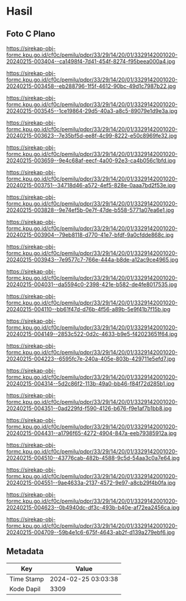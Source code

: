 # Hasil

## Foto C Plano

https://sirekap-obj-formc.kpu.go.id/cf0c/pemilu/pdpr/33/29/14/20/01/3329142001020-20240215-003404--ca1498f4-7d41-454f-8274-f95beea000a4.jpg

https://sirekap-obj-formc.kpu.go.id/cf0c/pemilu/pdpr/33/29/14/20/01/3329142001020-20240215-003458--eb288796-1f5f-4612-90bc-49d1c7987b22.jpg

https://sirekap-obj-formc.kpu.go.id/cf0c/pemilu/pdpr/33/29/14/20/01/3329142001020-20240215-003545--1ce19864-29d5-40a3-a8c5-89079e1d9e3a.jpg

https://sirekap-obj-formc.kpu.go.id/cf0c/pemilu/pdpr/33/29/14/20/01/3329142001020-20240215-003623--7e35bf5d-ee8f-4c99-8222-e50c8969fe32.jpg

https://sirekap-obj-formc.kpu.go.id/cf0c/pemilu/pdpr/33/29/14/20/01/3329142001020-20240215-003659--9e4c68af-eecf-4a00-92e3-ca4b056c1bfd.jpg

https://sirekap-obj-formc.kpu.go.id/cf0c/pemilu/pdpr/33/29/14/20/01/3329142001020-20240215-003751--34718d46-a572-4ef5-828e-0aaa7bd2f53e.jpg

https://sirekap-obj-formc.kpu.go.id/cf0c/pemilu/pdpr/33/29/14/20/01/3329142001020-20240215-003828--9e74ef5b-0e7f-47de-b558-5771a07ea6e1.jpg

https://sirekap-obj-formc.kpu.go.id/cf0c/pemilu/pdpr/33/29/14/20/01/3329142001020-20240215-003904--79eb8118-d770-41e7-bfdf-9a0cfdde868c.jpg

https://sirekap-obj-formc.kpu.go.id/cf0c/pemilu/pdpr/33/29/14/20/01/3329142001020-20240215-003943--7e9577c7-766e-444a-b8de-a12ac9ce4965.jpg

https://sirekap-obj-formc.kpu.go.id/cf0c/pemilu/pdpr/33/29/14/20/01/3329142001020-20240215-004031--da5594c0-2398-421e-b582-de4fe8017535.jpg

https://sirekap-obj-formc.kpu.go.id/cf0c/pemilu/pdpr/33/29/14/20/01/3329142001020-20240215-004110--bb61f47d-d76b-4f56-a89b-5e9f41b7f15b.jpg

https://sirekap-obj-formc.kpu.go.id/cf0c/pemilu/pdpr/33/29/14/20/01/3329142001020-20240215-004149--2853c522-0d2c-4633-b9e5-f42023651f64.jpg

https://sirekap-obj-formc.kpu.go.id/cf0c/pemilu/pdpr/33/29/14/20/01/3329142001020-20240215-004223--6595fc7e-240a-405e-803b-429711e5efd7.jpg

https://sirekap-obj-formc.kpu.go.id/cf0c/pemilu/pdpr/33/29/14/20/01/3329142001020-20240215-004314--5d2c86f2-113b-49a0-bb46-f84f72d285b1.jpg

https://sirekap-obj-formc.kpu.go.id/cf0c/pemilu/pdpr/33/29/14/20/01/3329142001020-20240215-004351--0ad229fd-f590-4126-b676-f9e1af7b1bb8.jpg

https://sirekap-obj-formc.kpu.go.id/cf0c/pemilu/pdpr/33/29/14/20/01/3329142001020-20240215-004431--a1796f65-4272-4904-847a-eeb79385912a.jpg

https://sirekap-obj-formc.kpu.go.id/cf0c/pemilu/pdpr/33/29/14/20/01/3329142001020-20240215-004510--43776cab-482b-4588-9c5d-54aa3c0a7e64.jpg

https://sirekap-obj-formc.kpu.go.id/cf0c/pemilu/pdpr/33/29/14/20/01/3329142001020-20240215-004551--9ae4633a-2137-4572-9e97-a8cb29f4b0fa.jpg

https://sirekap-obj-formc.kpu.go.id/cf0c/pemilu/pdpr/33/29/14/20/01/3329142001020-20240215-004623--0b4940dc-df3c-493b-b40e-af72ea2456ca.jpg

https://sirekap-obj-formc.kpu.go.id/cf0c/pemilu/pdpr/33/29/14/20/01/3329142001020-20240215-004709--59b4e1c6-675f-4643-ab2f-d139a279ebf6.jpg


## Metadata

| Key        | Value               |
| ---------- | ------------------- |
| Time Stamp | 2024-02-25 03:03:38 |
| Kode Dapil | 3309                |



